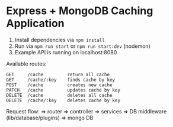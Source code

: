 # Express + MongoDB Caching Application

1. Install dependencies via `npm install`
2. Run via `npm run start` or `npm run start:dev` (nodemon)
3. Example API is running on localhost:8080

Available routes:

```
GET     /cache         return all cache
GET     /cache/:key    finds cache by key
POST    /cache         creates new cache
PATCH   /cache         updates cache by key
DELETE  /cache         deletes all cache
DELETE  /cache/:key    deletes cache by key
```


Request flow:
=> router  =>  controller  => services  => DB middleware (lib/database/plugins) => mongo DB